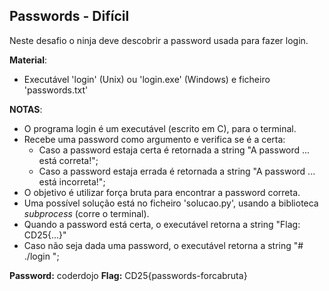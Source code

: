 ## Passwords - Difícil

Neste desafio o ninja deve descobrir a password usada para fazer login.

**Material**:
- Executável 'login' (Unix) ou 'login.exe' (Windows) e ficheiro 'passwords\.txt' 

**NOTAS**: 
- O programa login é um executável (escrito em C), para o terminal.
- Recebe uma password como argumento e verifica se é a certa:
    - Caso a password estaja certa é retornada a string "A password ... está correta!";
    - Caso a password estaja errada é retornada a string "A password ... está incorreta!";
- O objetivo é utilizar força bruta para encontrar a password correta.
- Uma possível solução está no ficheiro 'solucao\.py', usando a biblioteca *subprocess* (corre o terminal).
- Quando a password está certa, o executável retorna a string "Flag: CD25{...}"
- Caso não seja dada uma password, o executável retorna a string "# ./login <password>";

**Password:** coderdojo
**Flag:** CD25{passwords-forcabruta}
